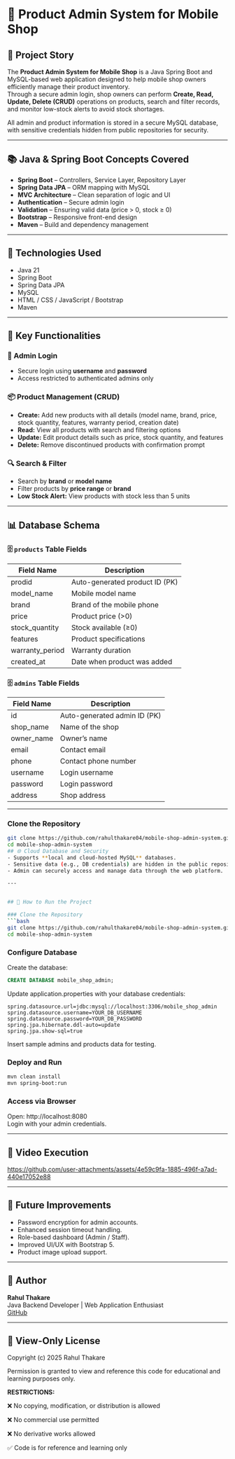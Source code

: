 
# 📱 Product Admin System for Mobile Shop

## 📅 Project Story
The **Product Admin System for Mobile Shop** is a Java Spring Boot and MySQL-based web application designed to help mobile shop owners efficiently manage their product inventory.  
Through a secure admin login, shop owners can perform **Create, Read, Update, Delete (CRUD)** operations on products, search and filter records, and monitor low-stock alerts to avoid stock shortages.  

All admin and product information is stored in a secure MySQL database, with sensitive credentials hidden from public repositories for security.

---

## 📚 Java & Spring Boot Concepts Covered
- **Spring Boot** – Controllers, Service Layer, Repository Layer  
- **Spring Data JPA** – ORM mapping with MySQL  
- **MVC Architecture** – Clean separation of logic and UI  
- **Authentication** – Secure admin login  
- **Validation** – Ensuring valid data (price > 0, stock ≥ 0)  
- **Bootstrap** – Responsive front-end design  
- **Maven** – Build and dependency management  

---

## 🔧 Technologies Used
- Java 21
- Spring Boot
- Spring Data JPA
- MySQL
- HTML / CSS / JavaScript / Bootstrap
- Maven

---

## 📌 Key Functionalities
### 📝 Admin Login
- Secure login using **username** and **password**
- Access restricted to authenticated admins only

### 📦 Product Management (CRUD)
- **Create:** Add new products with all details (model name, brand, price, stock quantity, features, warranty period, creation date)
- **Read:** View all products with search and filtering options
- **Update:** Edit product details such as price, stock quantity, and features
- **Delete:** Remove discontinued products with confirmation prompt

### 🔍 Search & Filter
- Search by **brand** or **model name**
- Filter products by **price range** or **brand**
- **Low Stock Alert:** View products with stock less than 5 units

---

## 📊 Database Schema
### 🗄 `products` Table Fields
| Field Name       | Description                              |
|------------------|------------------------------------------|
| prodid           | Auto-generated product ID (PK)           |
| model_name       | Mobile model name                        |
| brand            | Brand of the mobile phone                |
| price            | Product price (>0)                       |
| stock_quantity   | Stock available (≥0)                     |
| features         | Product specifications                   |
| warranty_period  | Warranty duration                        |
| created_at       | Date when product was added              |

### 🗄 `admins` Table Fields
| Field Name  | Description                                  |
|-------------|----------------------------------------------|
| id          | Auto-generated admin ID (PK)                 |
| shop_name   | Name of the shop                             |
| owner_name  | Owner’s name                                 |
| email       | Contact email                                |
| phone       | Contact phone number                         |
| username    | Login username                               |
| password    | Login password                               |
| address     | Shop address                                 |

---

### Clone the Repository
```bash
git clone https://github.com/rahulthakare04/mobile-shop-admin-system.git
cd mobile-shop-admin-system
## 🌐 Cloud Database and Security
- Supports **local and cloud-hosted MySQL** databases.
- Sensitive data (e.g., DB credentials) are hidden in the public repository.
- Admin can securely access and manage data through the web platform.

---


## 🌄 How to Run the Project

### Clone the Repository
```bash
git clone https://github.com/rahulthakare04/mobile-shop-admin-system.git
cd mobile-shop-admin-system
```

### Configure Database
Create the database:

```sql
CREATE DATABASE mobile_shop_admin;
```

Update application.properties with your database credentials:

```properties
spring.datasource.url=jdbc:mysql://localhost:3306/mobile_shop_admin
spring.datasource.username=YOUR_DB_USERNAME
spring.datasource.password=YOUR_DB_PASSWORD
spring.jpa.hibernate.ddl-auto=update
spring.jpa.show-sql=true
```

Insert sample admins and products data for testing.

### Deploy and Run
```bash
mvn clean install
mvn spring-boot:run
```

### Access via Browser
Open: http://localhost:8080  
Login with your admin credentials.

---

## 📸 Video Execution
https://github.com/user-attachments/assets/4e59c9fa-1885-496f-a7ad-440e17052e88

---

## 🚀 Future Improvements
- Password encryption for admin accounts.
- Enhanced session timeout handling.
- Role-based dashboard (Admin / Staff).
- Improved UI/UX with Bootstrap 5.
- Product image upload support.

---

## 👥 Author
**Rahul Thakare**  
Java Backend Developer | Web Application Enthusiast  
[GitHub](https://github.com/rahulthakare04)

---

## 📜 View-Only License
Copyright (c) 2025 Rahul Thakare

Permission is granted to view and reference this code for educational and learning purposes only.

**RESTRICTIONS:**

❌ No copying, modification, or distribution is allowed

❌ No commercial use permitted

❌ No derivative works allowed

✅ Code is for reference and learning only
